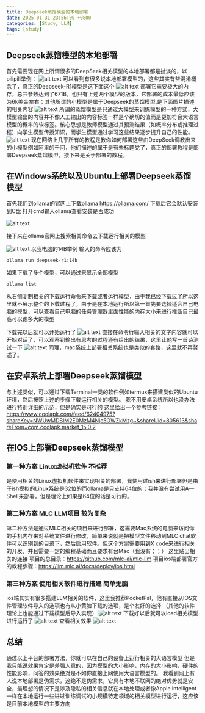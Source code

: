 ```yaml
---
title: Deepseek蒸馏模型的本地部署
date: 2025-01-31 23:56:00 +0800
categories: [Study, LLM]
tags: [study]
---
```


## Deepseek蒸馏模型的本地部署
首先需要现在网上所谓很多的DeepSeek相关模型的本地部署都是扯淡的，以pilipili举例：
![alt text](/assets/20250131_S1.png)
可以看到有很多说本地部署模型的，这些其实有些混淆概念了，真正的Deepseek-R1模型是这下面这个
![alt text](/assets/20250131_S2.png)
部署它需要极大的内存，总共参数达到了671B，也只有上述两个模型的版本，它部署的成本最低应该为6k美金左右；其他所谓的小模型是属于Deepseek的蒸馏模型,是下面图片描述的相关内容
![alt text](/assets/20250131_S3.png)
所谓的蒸馏模型是只通过大模型来训练模型的一种方式，大模型输出的内容并不像人工输出的内容标签一样是个确切的值而是更加符合大语言模型的概率的软标签。核心思想是教师模型通过其预测结果（如概率分布或推理过程）向学生模型传授知识，而学生模型通过学习这些结果逐步提升自己的性能。
![alt text](/assets/20250131_S4.png)
现在网络上几乎所有的教程是教你如何部署这些由DeepSeek调教出来的小模型例如阿里的千问，他们描述的属于是有些标题党了，真正的部署教程是部署Deepseek蒸馏模型，接下来是关于部署的教程。


## 在Windows系统以及Ubuntu上部署Deepseek蒸馏模型
首先我们到ollama的官网上下载ollama
https://ollama.com/
下载后它会默认安装到C盘 打开cmd输入ollama查看安装是否成功


![alt text](/assets/20250131_S5.png)


接下来在ollama官网上搜索相关命令去下载运行相关的模型


![alt text](/assets/20250131_S6.png)
以我电脑的14B举例 输入的命令应该为
```
ollama run deepseek-r1:14b
```
如果下载了多个模型，可以通过来显示全部模型
```
ollama list
```
从右侧复制相关的下载运行命令来下载或者运行模型，由于我已经下载过了所以这里就不展示整个的下载过程了，由于是在本地运行所以第一首先要选择适合自己电脑的模型，可以查看自己电脑的任务管理器里面性能的内存大小来进行推断自己最高可以跑多大的模型


下载完以后就可以开始运行了
![alt text](/assets/20250131_S7.png)
直接在命令行输入相关的文字内容就可以开始对话了，可以观察到输出有思考的过程还有给出的结果，这里让他写一首诗测试一下
![alt text](/assets/20250131_S8.png)
同理，mac系统上部署相关系统也是类似的套路，这里就不再赘述了。
## 在安卓系统上部署Deepseek蒸馏模型
与上述类似，可以通过下载Terminal一类的软件例如termux来搭建类似的Ubuntu环境，然后按照上述的步骤下载运行相关的模型。
我不用安卓系统所以也没办法进行特别详细的示范，但是确实是可行的
这里给出一个参考链接：https://www.coolapk.com/feed/62404975?shareKey=NWUwMDBlM2E0MzM4Njc5OWZkMzg~&shareUid=805613&shareFrom=com.coolapk.market_15.0.2


## 在IOS上部署Deepseek蒸馏模型
### 第一种方案 Linux虚拟机软件 不推荐
是使用相关的Linux虚拟机软件来实现相关的部署，我使用过ish来进行部署但是由于ish模拟的Linux系统是32位的而ollama是只支持64位的；我并没有尝试用A—Shell来部署，但是理论上如果是64位的话是可行的。
### 第二种方案 MLC LLM项目 较为复杂
第二种方法是通过MLC相关的项目来进行部署，这需要Mac系统的电脑来访问你的手机内存来对系统文件进行修改，简单来说就是把模型文件移动到MLC chat软件可以识别到的目录下，然后启用软件。但这个方案需要用到X code来进行相关的开发，并且需要一定的编程基础而且要求有台Mac（我没有；；）
这里贴出相关的连接
项目的总目录：https://github.com/mlc-ai/mlc-llm
项目ios端部署官方的教程步骤：https://llm.mlc.ai/docs/deploy/ios.html
### 第三种方案 使用相关软件进行搭建 简单无脑
ios端其实有很多搭建LLM相关的软件，这里我推荐PocketPal，他有直接从IOS文件管理软件导入的选项也有从小黄脸下载的选项，是个友好的选择
（其他的软件理论上也能通过下载模型后导入实现）
![alt text](/assets/20250131_S9.png)
下载好以后就可以load相关模型进行运行了
![alt text](/assets/20250131_S10.png)
查看相关效果
![alt text](/assets/20250131_S11.png)

## 总结
通过以上平台的部署方法，你就可以在自己的设备上运行相关的大语言模型
但是我只能说效果肯定是差强人意的，因为模型的大小影响，内存的大小影响，硬件的性能影响，问答的效果绝对是不如你直接上网使用大语言模型的。
我看到网上有人说本地部署是伪需求，这绝不是伪需求，它具有本地不联网的绝对优势就是安全，最理想的情况下是涉及隐私的相关信息就在本地处理或者像Apple intelligent一样在本地运行一些进过训练调试的小规模特定领域的相关模型进行运行，这应该是目前本地模型的主要方向
